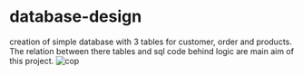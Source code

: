 # database-design
creation of simple database with 3 tables for customer, order and products. The relation between there tables and sql code behind logic are main aim of this project.
![cop](https://github.com/varun-TR/database-design/assets/67640037/02d5edb4-c59f-4fd1-87ac-4a543b496b16)
